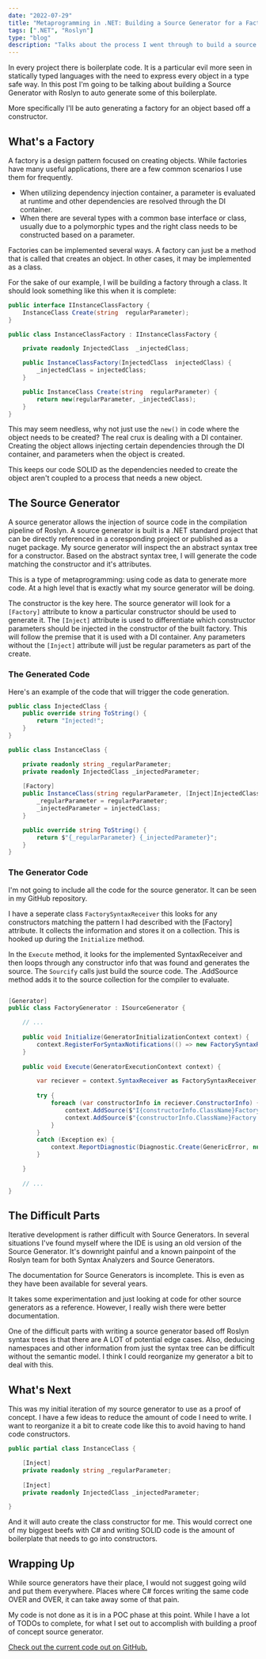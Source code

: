 ```yaml
---
date: "2022-07-29"
title: "Metaprogramming in .NET: Building a Source Generator for a Factory Pattern with Roslyn"
tags: [".NET", "Roslyn"]
type: "blog"
description: "Talks about the process I went through to build a source generator to automatically build a factory from code."
---
```


In every project there is boilerplate code.
It is a particular evil more seen in statically typed languages with the need to express every object in a type safe way.
In this post I'm going to be talking about building a Source Generator with Roslyn to auto generate some of this boilerplate.

More specifically I'll be auto generating a factory for an object based off a constructor.

## What's a Factory

A factory is a design pattern focused on creating objects.
While factories have many useful applications, there are a few common scenarios I use them for frequently.

* When utilizing dependency injection container, a parameter is evaluated at runtime and other dependencies are resolved through the DI container.
* When there are several types with a common base interface or class, usually due to a polymorphic types and the right class needs to be constructed based on a parameter. 

Factories can be implemented several ways.
A factory can just be a method that is called that creates an object.
In other cases, it may be implemented as a class.

For the sake of our example, I will be building a factory through a class.
It should look something like this when it is complete:

```csharp
public interface IInstanceClassFactory {
	InstanceClass Create(string  regularParameter);
}

public class InstanceClassFactory : IInstanceClassFactory {

    private readonly InjectedClass  _injectedClass;

    public InstanceClassFactory(InjectedClass  injectedClass) {
        _injectedClass = injectedClass;
    }

    public InstanceClass Create(string  regularParameter) {
        return new(regularParameter, _injectedClass);
    }
}
```

This may seem needless, why not just use the `new()` in code where the object needs to be created?
The real crux is dealing with a DI container.
Creating the object allows injecting certain dependencies through the DI container, and parameters when the object is created.

This keeps our code SOLID as the dependencies needed to create the object aren't coupled to a process that needs a new object.

## The Source Generator

A source generator allows the injection of source code in the compilation pipeline of Roslyn.
A source generator is built is a .NET standard project that can be directly referenced in a coresponding project or published as a nuget package. 
My source generator will inspect the an abstract syntax tree for a constructor.
Based on the abstract syntax tree, I will generate the code matching the constructor and it's attributes.

This is a type of metaprogramming: using code as data to generate more code.
At a high level that is exactly what my source generator will be doing.

The constructor is the key here.
The source generator will look for a `[Factory]` attribute to know a particular constructor should be used to generate it.
The `[Inject]` attribute is used to differentiate which constructor parameters should be injected in the constructor of the built factory.
This will follow the premise that it is used with a DI container.
Any parameters without the `[Inject]` attribute will just be regular parameters as part of the create.


### The Generated Code

Here's an example of the code that will trigger the code generation.
```csharp
public class InjectedClass {
    public override string ToString() {
        return "Injected!";
    }
}

public class InstanceClass {

    private readonly string _regularParameter;
    private readonly InjectedClass _injectedParameter;
    
    [Factory]
    public InstanceClass(string regularParameter, [Inject]InjectedClass injectedClass) {
        _regularParameter = regularParameter;
        _injectedParameter = injectedClass;
    }

    public override string ToString() {
        return $"{_regularParameter} {_injectedParameter}";
    }
}
```

### The Generator Code

I'm not going to include all the code for the source generator.
It can be seen in my GitHub repository.


I have a seperate class `FactorySyntaxReceiver` this looks for any constructors matching the pattern I had described with the [Factory] attribute.
It collects the information and stores it on a collection.
This is hooked up during the `Initialize` method.

In the `Execute` method, it looks for the implemented SyntaxReceiver and then loops through any constructor info that was found and generates the source.
The `Sourcify` calls just build the source code.  The .AddSource method adds it to the source collection for the compiler to evaluate.

```csharp

[Generator]
public class FactoryGenerator : ISourceGenerator {

    // ...
    
    public void Initialize(GeneratorInitializationContext context) {
        context.RegisterForSyntaxNotifications(() => new FactorySyntaxReceiver());
    }
    
    public void Execute(GeneratorExecutionContext context) {

        var reciever = context.SyntaxReceiver as FactorySyntaxReceiver;
        
        try {
            foreach (var constructorInfo in reciever.ConstructorInfo) {
                context.AddSource($"I{constructorInfo.ClassName}Factory.cs", SourcifyFactoryInterface(constructorInfo));
                context.AddSource($"{constructorInfo.ClassName}Factory.cs", SourcifyFactoryImplementation(constructorInfo));
            }
        }
        catch (Exception ex) {
            context.ReportDiagnostic(Diagnostic.Create(GenericError, null, ex));
        }

    }
    
    // ...
}
```

## The Difficult Parts

Iterative development is rather difficult with Source Generators.
In several situations I've found myself where the IDE is using an old version of the Source Generator.
It's downright painful and a known painpoint of the Roslyn team for both Syntax Analyzers and Source Generators.

The documentation for Source Generators is incomplete.
This is even as they have been available for several years.

It takes some experimentation and just looking at code for other source generators as a reference.
However, I really wish there were better documentation.

One of the difficult parts with writing a source generator based off Roslyn syntax trees is that there are A LOT of potential edge cases.
Also, deducing namespaces and other information from just the syntax tree can be difficult without the semantic model.
I think I could reorganize my generator a bit to deal with this.

## What's Next

This was my initial iteration of my source generator to use as a proof of concept.
I have a few ideas to reduce the amount of code I need to write.
I want to reorganize it a bit to create code like this to avoid having to hand code constructors.

```csharp
public partial class InstanceClass {

    [Inject]
    private readonly string _regularParameter;
    
    [Inject]
    private readonly InjectedClass _injectedParameter;

}
```

And it will auto create the class constructor for me.
This would correct one of my biggest beefs with C# and writing SOLID code is the amount of boilerplate that needs to go into constructors.

## Wrapping Up

While source generators have their place, I would not suggest going wild and put them everywhere.
Places where C# forces writing the same code OVER and OVER, it can take away some of that pain.

My code is not done as it is in a POC phase at this point.
While I have a lot of TODOs to complete, for what I set out to accomplish with building a proof of concept source generator.

[Check out the current code out on GitHub.](https://github.com/jerhon/hs-dependency-injection-source-generators)
